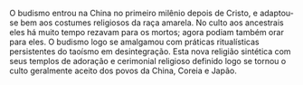 ﻿O budismo entrou na China no primeiro milênio depois de Cristo, e adaptou-se bem aos costumes religiosos da raça amarela. No culto aos ancestrais eles há muito tempo rezavam para os mortos; agora podiam também orar para eles. O budismo logo se amalgamou com práticas ritualísticas persistentes do taoísmo em desintegração. Esta nova religião sintética com seus templos de adoração e cerimonial religioso definido logo se tornou o culto geralmente aceito dos povos da China, Coreia e Japão.